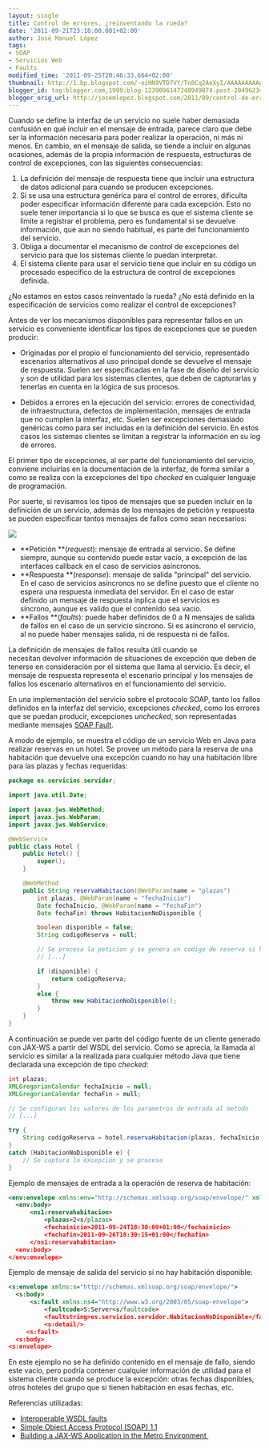 ```yaml
---
layout: single
title: Control de errores, ¿reinventando la rueda?
date: '2011-09-21T23:18:00.001+02:00'
author: José Manuel López
tags:
- SOAP
- Servicios Web
- Faults
modified_time: '2011-09-25T20:46:33.664+02:00'
thumbnail: http://1.bp.blogspot.com/-oiHN9VTD7VY/Tn8Cq2AeXyI/AAAAAAAAAgs/bTD8pyUwyuI/s72-c/servicioWeb.png
blogger_id: tag:blogger.com,1999:blog-1239096147248949874.post-2049623434179245481
blogger_orig_url: http://josemlopez.blogspot.com/2011/09/control-de-errores-reinventando-la.html
---
```


Cuando se define la interfaz de un servicio no suele haber demasiada confusión en qué incluir en el mensaje de entrada, parece claro que debe ser la información necesaria para poder realizar la operación, ni más ni menos. En cambio, en el mensaje de salida, se tiende a incluir en algunas ocasiones, además de la propia información de respuesta, estructuras de control de excepciones, con las siguientes consecuencias:

1. La definición del mensaje de respuesta tiene que incluir una estructura de datos adicional para cuando se producen excepciones.
2. Si se usa una estructura genérica para el control de errores, dificulta poder especificar información diferente para cada excepción. Esto no suele tener importancia si lo que se busca es que el sistema cliente se limite a registrar el problema, pero es fundamental si se devuelve información, que aun no siendo habitual, es parte del funcionamiento del servicio.
3. Obliga a documentar el mecanismo de control de excepciones del servicio para que los sistemas cliente lo puedan interpretar.
4. El sistema cliente para usar el servicio tiene que incluir en su código un procesado específico de la estructura de control de excepciones definida.

¿No estamos en estos casos reinventado la rueda? ¿No está definido en la especificación de servicios como realizar el control de excepciones?

Antes de ver los mecanismos disponibles para representar fallos en un servicio es conveniente identificar los tipos de excepciones que se pueden producir:

* Originadas por el propio el funcionamiento del servicio, representado escenarios alternativos al uso principal donde se devuelve el mensaje de respuesta. Suelen ser especificadas en la fase de diseño del servicio y son de utilidad para los sistemas clientes, que deben de capturarlas y tenerlas en cuenta en la lógica de sus procesos.

* Debidos a errores en la ejecución del servicio: errores de conectividad, de infraestructura, defectos de implementación, mensajes de entrada que no cumplen la interfaz, etc. Suelen ser excepciones demasiado genéricas como para ser incluidas en la definición del servicio. En estos casos los sistemas clientes se limitan a registrar la información en su log de errores. 

El primer tipo de excepciones, al ser parte del funcionamiento del servicio, conviene incluirlas en la documentación de la interfaz, de forma similar a como se realiza con la excepciones del tipo _checked_ en cualquier lenguaje de programación.

Por suerte, si revisamos los tipos de mensajes que se pueden incluir en la definición de un servicio, además de los mensajes de petición y respuesta se pueden especificar tantos mensajes de fallos como sean necesarios:  

[![](http://1.bp.blogspot.com/-oiHN9VTD7VY/Tn8Cq2AeXyI/AAAAAAAAAgs/bTD8pyUwyuI/s1600/servicioWeb.png)](http://1.bp.blogspot.com/-oiHN9VTD7VY/Tn8Cq2AeXyI/AAAAAAAAAgs/bTD8pyUwyuI/s1600/servicioWeb.png)

* **Petición **(_request_): mensaje de entrada al servicio. Se define siempre, aunque su contenido puede estar vacío, a excepción de las interfaces callback en el caso de servicios asíncronos.
* **Respuesta **(_response_): mensaje de salida "principal" del servicio. En el caso de servicios asíncronos no se define puesto que el cliente no espera una respuesta inmediata del servidor. En el caso de estar definido un mensaje de respuesta inplica que el servicios es síncrono, aunque es valido que el contenido sea vacío.
* **Fallos **(_faults_): puede haber definidos de 0 a N mensajes de salida de fallos en el caso de un servicio síncrono. Si es asíncrono el servicio, al no puede haber mensajes salida, ni de respuesta ni de fallos.

La definición de mensajes de fallos resulta útil cuando se necesitan devolver información de situaciones de excepción que deben de tenerse en consideración por el sistema que llama al servicio. Es decir, el mensaje de respuesta representa el escenario principal y los mensajes de fallos los escenario alternativos en el funcionamiento del servicio.

En una implementación del servicio sobre el protocolo SOAP, tanto los fallos definidos en la interfaz del servicio, excepciones _checked_, como los errores que se puedan producir, excepciones _unchecked_, son representadas mediante mensajes [SOAP Fault](http://www.w3.org/TR/2000/NOTE-SOAP-20000508/#_Toc478383507).  

A modo de ejemplo, se muestra el código de un servicio Web en Java para realizar reservas en un hotel. Se provee un método para la reserva de una habitación que devuelve una excepción cuando no hay una habitación libre para las plazas y fechas requeridas:  

```java
package es.servicios.servidor;  

import java.util.Date;  

import javax.jws.WebMethod;  
import javax.jws.WebParam;  
import javax.jws.WebService;  

@WebService  
public class Hotel {  
    public Hotel() {  
        super();  
    }  

    @WebMethod  
    public String reservaHabitacion(@WebParam(name = "plazas")  
        int plazas, @WebParam(name = "fechaInicio")  
        Date fechaInicio, @WebParam(name = "fechaFin")  
        Date fechaFin) throws HabitacionNoDisponible {  

        boolean disponible = false;  
        String codigoReserva = null;  

        // Se procesa la peticion y se genera un codigo de reserva si hay una disponible  
        // [...]  

        if (disponible) {  
            return codigoReserva;  
        }  
        else {  
            throw new HabitacionNoDisponible();  
        }  
    }  
}  
```

A continuación se puede ver parte del código fuente de un cliente generado con JAX-WS a partir del WSDL del servicio. Como se aprecia, la llamada al servicio es similar a la realizada para cualquier método Java que tiene declarada una excepción de tipo _checked_:  

```java
int plazas;  
XMLGregorianCalendar fechaInicio = null;  
XMLGregorianCalendar fechaFin = null;  

// Se configuran los valores de los parametros de entrada al metodo  
// [...]  

try {  
    String codigoReserva = hotel.reservaHabitacion(plazas, fechaInicio, fechaFin);  
}  
catch (HabitacionNoDisponible e) {  
    // Se captura la excepción y se procesa  
}  
```

Ejemplo de mensajes de entrada a la operación de reserva de habitación:  

```xml
<env:envelope xmlns:env="http://schemas.xmlsoap.org/soap/envelope/" xmlns:ns1="http://servidor.servicios.es/">  
  <env:body>  
      <ns1:reservahabitacion>  
          <plazas>2<s/plazas>  
          <fechainicio>2011-09-24T18:30:09+01:00</fechainicio>  
          <fechafin>2011-09-26T18:30:15+01:00</fechafin>  
      </ns1:reservahabitacion>  
  <env:body>  
</env:envelope>  
```

Ejemplo de mensaje de salida del servicio si no hay habitación disponible:  

```xml
<s:envelope xmlns:s="http://schemas.xmlsoap.org/soap/envelope/">  
  <s:body>  
      <s:fault xmlns:ns4="http://www.w3.org/2003/05/soap-envelope">  
          <faultcode>S:Server<s/faultcode>  
          <faultstring>es.servicios.servidor.HabitacionNoDisponible</faultstring>  
          <s:detail/>  
     <s:fault>  
  <s:body>  
<s:envelope>  
```

En este ejemplo no se ha definido contenido en el mensaje de fallo, siendo este vacío, pero podría contener cualquier información de utilidad para el sistema cliente cuando se produce la excepción: otras fechas disponibles, otros hoteles del grupo que si tienen habitación en esas fechas, etc.  

Referencias utilizadas:  

* [Interoperable WSDL faults](http://www.gridlab.org/WorkPackages/wp-5/guide/faults.html)
* [Simple Object Access Protocol (SOAP) 1.1](http://www.w3.org/TR/2000/NOTE-SOAP-20000508/)
* [Building a JAX-WS Application in the Metro Environment ](http://metro.java.net/getting-started/basic.html)